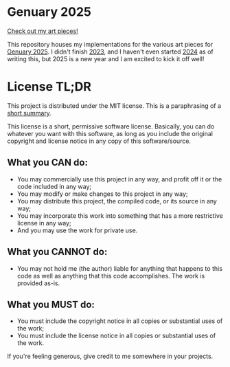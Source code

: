 # Genuary 2025

[Check out my art pieces!](https://sharmavins23.github.io/genuary2025/)

This repository houses my implementations for the various art pieces for
[Genuary 2025](https://genuary.art/prompts). I didn't finish
[2023](https://github.com/sharmavins23/genuary2023), and I haven't even started
[2024](https://github.com/sharmavins23/genuary2024) as of writing this, but 2025
is a new year and I am excited to kick it off well!

# License TL;DR

This project is distributed under the MIT license. This is a paraphrasing of a
[short summary](https://tldrlegal.com/license/mit-license).

This license is a short, permissive software license. Basically, you can do
whatever you want with this software, as long as you include the original
copyright and license notice in any copy of this software/source.

## What you CAN do:

-   You may commercially use this project in any way, and profit off it or the
    code included in any way;
-   You may modify or make changes to this project in any way;
-   You may distribute this project, the compiled code, or its source in any
    way;
-   You may incorporate this work into something that has a more restrictive
    license in any way;
-   And you may use the work for private use.

## What you CANNOT do:

-   You may not hold me (the author) liable for anything that happens to this
    code as well as anything that this code accomplishes. The work is provided
    as-is.

## What you MUST do:

-   You must include the copyright notice in all copies or substantial uses of
    the work;
-   You must include the license notice in all copies or substantial uses of the
    work.

If you're feeling generous, give credit to me somewhere in your projects.
